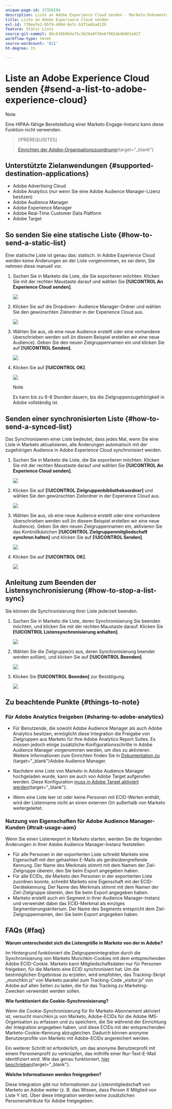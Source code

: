 ```yaml
---
unique-page-id: 37356194
description: Liste an Adobe Experience Cloud senden - Marketo-Dokumente - Produktdokumentation
title: Liste an Adobe Experience Cloud senden
exl-id: 770eefe1-05f9-409d-8e7c-b3f1e6ba8139
feature: Static Lists
source-git-commit: 8bc619b9b9a75c3b20a8f30ebf902ab4b881e627
workflow-type: tm+mt
source-wordcount: '811'
ht-degree: 1%

---
```


# Liste an Adobe Experience Cloud senden {#send-a-list-to-adobe-experience-cloud}

>[!NOTE]
>
>Eine HIPAA-fähige Bereitstellung einer Marketo Engage-Instanz kann diese Funktion nicht verwenden.

>[!PREREQUISITES]
>
>[Einrichten der Adobe-Organisationszuordnung](/help/marketo/product-docs/adobe-experience-cloud-integrations/set-up-adobe-organization-mapping.md){target="_blank"}

## Unterstützte Zielanwendungen {#supported-destination-applications}

* Adobe Advertising Cloud
* Adobe Analytics (_nur_ wenn Sie eine Adobe Audience Manager-Lizenz besitzen)
* Adobe Audience Manager
* Adobe Experience Manager
* Adobe Real-Time Customer Data Platform
* Adobe Target

## So senden Sie eine statische Liste {#how-to-send-a-static-list}

Eine statische Liste ist genau das: statisch. In Adobe Experience Cloud werden keine Änderungen an der Liste vorgenommen, es sei denn, Sie nehmen diese manuell vor.

1. Suchen Sie in Marketo die Liste, die Sie exportieren möchten. Klicken Sie mit der rechten Maustaste darauf und wählen Sie **[!UICONTROL An Experience Cloud senden]**.

   ![](assets/send-a-list-to-adobe-experience-cloud-1.png)

1. Klicken Sie auf die Dropdown-**&#x200B;** Audience Manager-Ordner und wählen Sie den gewünschten Zielordner in der Experience Cloud aus.

   ![](assets/send-a-list-to-adobe-experience-cloud-2.png)

1. Wählen Sie aus, ob eine neue Audience erstellt oder eine vorhandene überschrieben werden soll (in diesem Beispiel erstellen wir eine neue Audience). Geben Sie den neuen Zielgruppennamen ein und klicken Sie auf **[!UICONTROL Senden]**.

   ![](assets/send-a-list-to-adobe-experience-cloud-3.png)

1. Klicken Sie auf **[!UICONTROL OK]**.

   ![](assets/send-a-list-to-adobe-experience-cloud-4.png)

   >[!NOTE]
   >
   >Es kann bis zu 6-8 Stunden dauern, bis die Zielgruppenzugehörigkeit in Adobe vollständig ist.

## Senden einer synchronisierten Liste {#how-to-send-a-synced-list}

Das Synchronisieren einer Liste bedeutet, dass jedes Mal, wenn Sie eine Liste in Marketo aktualisieren, alle Änderungen automatisch mit der zugehörigen Audience in Adobe Experience Cloud synchronisiert werden.

1. Suchen Sie in Marketo die Liste, die Sie exportieren möchten. Klicken Sie mit der rechten Maustaste darauf und wählen Sie **[!UICONTROL An Experience Cloud senden]**.

   ![](assets/send-a-list-to-adobe-experience-cloud-5.png)

1. Klicken Sie auf **[!UICONTROL Zielgruppenbibliotheksordner]** und wählen Sie den gewünschten Zielordner in der Experience Cloud aus.

   ![](assets/send-a-list-to-adobe-experience-cloud-6.png)

1. Wählen Sie aus, ob eine neue Audience erstellt oder eine vorhandene überschrieben werden soll (in diesem Beispiel erstellen wir eine neue Audience). Geben Sie den neuen Zielgruppennamen ein, aktivieren Sie das Kontrollkästchen **[!UICONTROL Zielgruppenmitgliedschaft synchron halten]** und klicken Sie auf **[!UICONTROL Senden]**.

   ![](assets/send-a-list-to-adobe-experience-cloud-7.png)

1. Klicken Sie auf **[!UICONTROL OK]**.

   ![](assets/send-a-list-to-adobe-experience-cloud-8.png)

## Anleitung zum Beenden der Listensynchronisierung {#how-to-stop-a-list-sync}

Sie können die Synchronisierung Ihrer Liste jederzeit beenden.

1. Suchen Sie in Marketo die Liste, deren Synchronisierung Sie beenden möchten, und klicken Sie mit der rechten Maustaste darauf. Klicken Sie **[!UICONTROL Listensynchronisierung anhalten]**.

   ![](assets/send-a-list-to-adobe-experience-cloud-9.png)

1. Wählen Sie die Zielgruppe(n) aus, deren Synchronisierung beendet werden soll(en), und klicken Sie auf **[!UICONTROL Beenden]**.

   ![](assets/send-a-list-to-adobe-experience-cloud-10.png)

1. Klicken Sie **[!UICONTROL Beenden]** zur Bestätigung.

   ![](assets/send-a-list-to-adobe-experience-cloud-11.png)

## Zu beachtende Punkte {#things-to-note}

### Für Adobe Analytics freigeben {#sharing-to-adobe-analytics}

* Für Benutzende, die sowohl Adobe Audience Manager als auch Adobe Analytics besitzen, ermöglicht diese Integration die Freigabe von Zielgruppen aus Marketo für Ihre Adobe Analytics Report Suites. Es müssen jedoch einige zusätzliche Konfigurationsschritte in Adobe Audience Manager vorgenommen werden, um dies zu aktivieren. Weitere Informationen zum Einrichten finden Sie in [ Dokumentation zu ](https://experienceleague.adobe.com/docs/analytics/integration/audience-analytics/mc-audiences-aam.html){target="_blank"}Adobe Audience Manager.

* Nachdem eine Liste von Marketo in Adobe Audience Manager hochgeladen wurde, kann sie auch von Adobe Target aufgerufen werden. Diese Konfiguration [muss in Adobe Target aktiviert werden](https://experienceleague.adobe.com/en/docs/target/using/integrate/audience-manager-target-integration){target="_blank"}.

* Wenn eine Liste leer ist oder keine Personen mit ECID-Werten enthält, wird der Listenname nicht an einen externen Ort außerhalb von Marketo weitergeleitet.

### Nutzung von Eigenschaften für Adobe Audience Manager-Kunden {#trait-usage-aam}

Wenn Sie einen Listenexport in Marketo starten, werden Sie die folgenden Änderungen in Ihrer Adobe Audience Manager-Instanz feststellen:

* Für alle Personen in der exportierten Liste schreibt Marketo eine Eigenschaft mit den gehashten E-Mails als geräteübergreifende Kennung. Der Name des Merkmals stimmt mit dem Namen der Ziel-Zielgruppe überein, den Sie beim Export angegeben haben.
* Für alle ECIDs, die Marketo den Personen in der exportierten Liste zuordnen konnte, schreibt Marketo eine Eigenschaft mit der ECID-Gerätekennung. Der Name des Merkmals stimmt mit dem Namen der Ziel-Zielgruppe überein, den Sie beim Export angegeben haben.
* Marketo erstellt auch ein Segment in Ihrer Audience Manager-Instanz und verwendet dabei das ECID-Merkmal als einziges Segmentierungskriterium. Der Name des Segments entspricht dem Ziel-Zielgruppennamen, den Sie beim Export angegeben haben.

## FAQs {#faq}

**Warum unterscheidet sich die Listengröße in Marketo von der in Adobe?**

Im Hintergrund funktioniert die Zielgruppenintegration durch die Synchronisierung von Marketo Munchkin-Cookies mit dem entsprechenden Adobe ECID-Cookie. Marketo kann Mitgliedschaftsdaten nur für Personen freigeben, für die Marketo eine ECID synchronisiert hat. Um die bestmöglichen Ergebnisse zu erzielen, wird empfohlen, das Tracking-Skript „munchkin.js“ von Marketo parallel zum Tracking-Code „visitor.js“ von Adobe auf allen Seiten zu laden, die für das Tracking zu Marketing-Zwecken verwendet werden sollen.

**Wie funktioniert die Cookie-Synchronisierung?**

Wenn die Cookie-Synchronisierung für Ihr Marketo-Abonnement aktiviert ist, versucht munchkin.js von Marketo, Adobe-ECIDs für die Adobe IMS-Organisation zu erfassen und zu speichern, die Sie während der Einrichtung der Integration angegeben haben, und diese ECIDs mit der entsprechenden Marketo-Cookie-Kennung abzugleichen. Dadurch können anonyme Benutzerprofile von Marketo mit Adobe-ECIDs angereichert werden.

Ein weiterer Schritt ist erforderlich, um das anonyme Benutzerprofil mit einem Personenprofil zu verknüpfen, das mithilfe einer Nur-Text-E-Mail identifiziert wird. Wie das genau funktioniert, [ hier beschrieben](/help/marketo/product-docs/reporting/basic-reporting/report-activity/tracking-anonymous-activity-and-people.md){target="_blank"}.

**Welche Informationen werden freigegeben?**

Diese Integration gibt nur Informationen zur Listenmitgliedschaft von Marketo an Adobe weiter (z. B. das Wissen, dass Person X Mitglied von Liste Y ist). Über diese Integration werden keine zusätzlichen Personenattribute für Adobe freigegeben.
